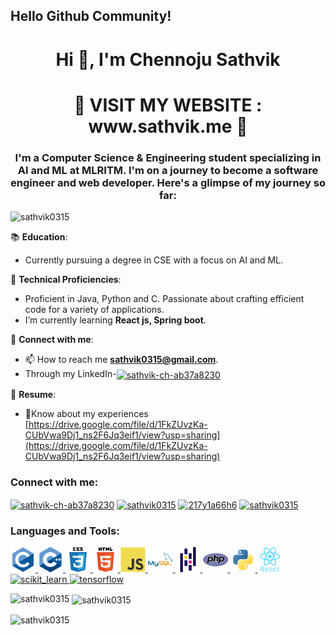 ## Hello Github Community!
<h1 align="center">Hi 👋, I'm Chennoju Sathvik</h1>
<h1 align="center"> 🌟 VISIT MY WEBSITE : www.sathvik.me 🌟 </h1>

<h3 align="center">I'm a Computer Science & Engineering student specializing in AI and ML at MLRITM. I'm on a journey to become a software engineer and web developer. Here's a glimpse of my journey so far:</h3>

<p align="left"> <img src="https://komarev.com/ghpvc/?username=sathvik0315&label=Profile%20views&color=0e75b6&style=flat" alt="sathvik0315" /> </p>

📚 **Education**:
- Currently pursuing a degree in CSE with a focus on AI and ML.

🔧 **Technical Proficiencies**:
- Proficient in Java, Python and C. Passionate about crafting efficient code for a variety of applications.
-  I’m currently learning **React js, Spring boot**.

  🌟 **Connect with me**:
- 📫 How to reach me **sathvik0315@gmail.com**.
- Through my LinkedIn-<a href="https://linkedin.com/in/sathvik-ch-ab37a8230" target="blank"><img align="center" src="https://raw.githubusercontent.com/rahuldkjain/github-profile-readme-generator/master/src/images/icons/Social/linked-in-alt.svg" alt="sathvik-ch-ab37a8230" height="18" width="18" /></a>

📄 **Resume**:
-  🌱Know about my experiences [https://drive.google.com/file/d/1FkZUvzKa-CUbVwa9Dj1_ns2F6Jq3eif1/view?usp=sharing](https://drive.google.com/file/d/1FkZUvzKa-CUbVwa9Dj1_ns2F6Jq3eif1/view?usp=sharing)

<h3 align="left">Connect with me:</h3>
<p align="left">
<a href="https://linkedin.com/in/sathvik-ch-ab37a8230" target="blank"><img align="center" src="https://raw.githubusercontent.com/rahuldkjain/github-profile-readme-generator/master/src/images/icons/Social/linked-in-alt.svg" alt="sathvik-ch-ab37a8230" height="30" width="40" /></a>
<a href="https://instagram.com/sathvik0315" target="blank"><img align="center" src="https://raw.githubusercontent.com/rahuldkjain/github-profile-readme-generator/master/src/images/icons/Social/instagram.svg" alt="sathvik0315" height="30" width="40" /></a>
<a href="https://www.hackerrank.com/217y1a66h6" target="blank"><img align="center" src="https://raw.githubusercontent.com/rahuldkjain/github-profile-readme-generator/master/src/images/icons/Social/hackerrank.svg" alt="217y1a66h6" height="30" width="40" /></a>
<a href="https://www.leetcode.com/sathvik0315" target="blank"><img align="center" src="https://raw.githubusercontent.com/rahuldkjain/github-profile-readme-generator/master/src/images/icons/Social/leet-code.svg" alt="sathvik0315" height="30" width="40" /></a>
</p>

<h3 align="left">Languages and Tools:</h3>
<p align="left"> <a href="https://www.cprogramming.com/" target="_blank" rel="noreferrer"> <img src="https://raw.githubusercontent.com/devicons/devicon/master/icons/c/c-original.svg" alt="c" width="40" height="40"/> </a> <a href="https://www.w3schools.com/cpp/" target="_blank" rel="noreferrer"> <img src="https://raw.githubusercontent.com/devicons/devicon/master/icons/cplusplus/cplusplus-original.svg" alt="cplusplus" width="40" height="40"/> </a> <a href="https://www.w3schools.com/css/" target="_blank" rel="noreferrer"> <img src="https://raw.githubusercontent.com/devicons/devicon/master/icons/css3/css3-original-wordmark.svg" alt="css3" width="40" height="40"/> </a> <a href="https://www.w3.org/html/" target="_blank" rel="noreferrer"> <img src="https://raw.githubusercontent.com/devicons/devicon/master/icons/html5/html5-original-wordmark.svg" alt="html5" width="40" height="40"/> </a> <a href="https://developer.mozilla.org/en-US/docs/Web/JavaScript" target="_blank" rel="noreferrer"> <img src="https://raw.githubusercontent.com/devicons/devicon/master/icons/javascript/javascript-original.svg" alt="javascript" width="40" height="40"/> </a> <a href="https://www.mysql.com/" target="_blank" rel="noreferrer"> <img src="https://raw.githubusercontent.com/devicons/devicon/master/icons/mysql/mysql-original-wordmark.svg" alt="mysql" width="40" height="40"/> </a> <a href="https://pandas.pydata.org/" target="_blank" rel="noreferrer"> <img src="https://raw.githubusercontent.com/devicons/devicon/2ae2a900d2f041da66e950e4d48052658d850630/icons/pandas/pandas-original.svg" alt="pandas" width="40" height="40"/> </a> <a href="https://www.php.net" target="_blank" rel="noreferrer"> <img src="https://raw.githubusercontent.com/devicons/devicon/master/icons/php/php-original.svg" alt="php" width="40" height="40"/> </a> <a href="https://www.python.org" target="_blank" rel="noreferrer"> <img src="https://raw.githubusercontent.com/devicons/devicon/master/icons/python/python-original.svg" alt="python" width="40" height="40"/> </a> <a href="https://reactjs.org/" target="_blank" rel="noreferrer"> <img src="https://raw.githubusercontent.com/devicons/devicon/master/icons/react/react-original-wordmark.svg" alt="react" width="40" height="40"/> </a> <a href="https://scikit-learn.org/" target="_blank" rel="noreferrer"> <img src="https://upload.wikimedia.org/wikipedia/commons/0/05/Scikit_learn_logo_small.svg" alt="scikit_learn" width="40" height="40"/> </a> <a href="https://www.tensorflow.org" target="_blank" rel="noreferrer"> <img src="https://www.vectorlogo.zone/logos/tensorflow/tensorflow-icon.svg" alt="tensorflow" width="40" height="40"/> </a> </p>

<p><img align="left" src="https://github-readme-stats.vercel.app/api/top-langs?username=sathvik0315&show_icons=true&locale=en&layout=compact" alt="sathvik0315" /></p>

<p>&nbsp;<img align="center" src="https://github-readme-stats.vercel.app/api?username=sathvik0315&show_icons=true&locale=en" alt="sathvik0315" /></p>

<p><img align="center" src="https://github-readme-streak-stats.herokuapp.com/?user=sathvik0315&" alt="sathvik0315" /></p>
